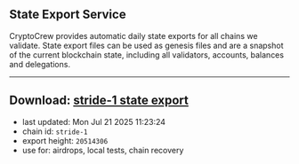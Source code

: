 ## State Export Service
CryptoCrew provides automatic daily state exports for all chains we validate. State export files can be used as genesis files and are a snapshot of the current blockchain state, including all validators, accounts, balances and delegations.

---
**Download: [stride-1 state export](https://dl-eu2.ccvalidators.com/SERVICE/stride/stride-1_export_20514306.json)**
---

- last updated: Mon Jul 21 2025 11:23:24
- chain id: `stride-1`
- export height: `20514306`
- use for: airdrops, local tests, chain recovery
